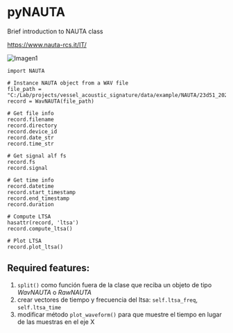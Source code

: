 # pyNAUTA

Brief introduction to NAUTA class

https://www.nauta-rcs.it/IT/

![Imagen1](https://github.com/user-attachments/assets/b2debcf7-71eb-4853-8019-d0f8e0da6328)



```
import NAUTA

# Instance NAUTA object from a WAV file
file_path = "C:/Lab/projects/vessel_acoustic_signature/data/example/NAUTA/23d51_20240415_084603.wav"
record = WavNAUTA(file_path)

# Get file info
record.filename
record.directory
record.device_id
record.date_str
record.time_str

# Get signal alf fs
record.fs
record.signal

# Get time info
record.datetime
record.start_timestamp
record.end_timestamp
record.duration

# Compute LTSA
hasattr(record, 'ltsa')
record.compute_ltsa()

# Plot LTSA
record.plot_ltsa()

```

## Required features:

1) `split()` como función fuera de la clase que reciba un objeto de tipo *WavNAUTA* o *RawNAUTA*
2) crear vectores de tiempo y frecuencia del ltsa: `self.ltsa_freq`, `self.ltsa_time`
3) modificar método `plot_waveform()` para que muestre el tiempo en lugar de las muestras en el eje X
